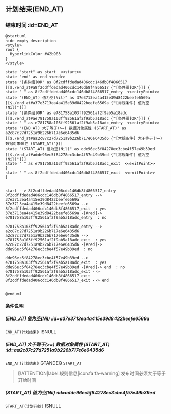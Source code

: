 ## 计划结束(END_AT) <!-- {docsify-ignore-all} -->

   

### 结束时间 :id=END_AT

```plantuml
@startuml
hide empty description
<style>
root {
  HyperlinkColor #42b983
}
</style>

state "start" as start  <<start>>
state "end" as end <<end>>
state "[条件组]OR" as 8f2cdffdedad406cdc146db8f4866517 [[$./end_at#a8f2cdffdedad406cdc146db8f4866517 {"[条件组]OR"}]] {
state " " as 8f2cdffdedad406cdc146db8f4866517_entry  <<entryPoint>>
state "(END_AT) 值为空(Nil)" as 37e3713ea4a415e39d8422beefe6569a [[$./end_at#a37e3713ea4a415e39d8422beefe6569a {"[常规条件] 值为空(Nil)"}]]
state "[条件组]OR" as e781758a103ff92561af2f9ab5a18adc [[$./end_at#ae781758a103ff92561af2f9ab5a18adc {"[条件组]OR"}]] {
state " " as e781758a103ff92561af2f9ab5a18adc_entry  <<entryPoint>>
state "(END_AT) 大于等于(>=) 数据对象属性 (START_AT)" as a2c87c27d7251a9b226b717e6e6435d6 [[$./end_at#aa2c87c27d7251a9b226b717e6e6435d6 {"[常规条件] 大于等于(>=) 数据对象属性 (START_AT)"}]]
state "(START_AT) 值为空(Nil)" as dde96ec5f84278ec3cbe4f57e49b39ed [[$./end_at#adde96ec5f84278ec3cbe4f57e49b39ed {"[常规条件] 值为空(Nil)"}]]
state " " as e781758a103ff92561af2f9ab5a18adc_exit  <<exitPoint>>
}
state " " as 8f2cdffdedad406cdc146db8f4866517_exit  <<exitPoint>>
}


start --> 8f2cdffdedad406cdc146db8f4866517_entry 
8f2cdffdedad406cdc146db8f4866517_entry --> 37e3713ea4a415e39d8422beefe6569a 
37e3713ea4a415e39d8422beefe6569a --> 8f2cdffdedad406cdc146db8f4866517_exit  : yes
37e3713ea4a415e39d8422beefe6569a -[#red]-> e781758a103ff92561af2f9ab5a18adc_entry  : no

e781758a103ff92561af2f9ab5a18adc_entry --> a2c87c27d7251a9b226b717e6e6435d6 
a2c87c27d7251a9b226b717e6e6435d6 --> e781758a103ff92561af2f9ab5a18adc_exit  : yes
a2c87c27d7251a9b226b717e6e6435d6 -[#red]-> dde96ec5f84278ec3cbe4f57e49b39ed  : no

dde96ec5f84278ec3cbe4f57e49b39ed --> e781758a103ff92561af2f9ab5a18adc_exit  : yes
dde96ec5f84278ec3cbe4f57e49b39ed -[#red]-> end  : no
e781758a103ff92561af2f9ab5a18adc_exit --> 8f2cdffdedad406cdc146db8f4866517_exit 
8f2cdffdedad406cdc146db8f4866517_exit --> end 


@enduml
```

#### 条件说明

##### (END_AT) 值为空(Nil) :id=a37e3713ea4a415e39d8422beefe6569a



`END_AT(计划结束)` ISNULL 

##### (END_AT) 大于等于(>=) 数据对象属性 (START_AT) :id=aa2c87c27d7251a9b226b717e6e6435d6



`END_AT(计划结束)` GTANDEQ  `START_AT`

> [!ATTENTION|label:规则信息|icon:fa fa-warning]
> 发布时间必须大于等于开始时间


##### (START_AT) 值为空(Nil) :id=adde96ec5f84278ec3cbe4f57e49b39ed



`START_AT(计划开始)` ISNULL 






